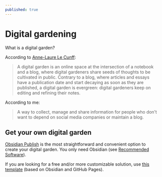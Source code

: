 ```yaml
---
published: true
---
```

# Digital gardening
What is a digital garden?

According to [Anne-Laure Le Cunff](https://nesslabs.com/digital-garden-set-up):
> A digital garden is an online space at the intersection of a notebook and a blog, where digital gardeners share seeds of thoughts to be cultivated in public. Contrary to a blog, where articles and essays have a publication date and start decaying as soon as they are published, a digital garden is evergreen: digital gardeners keep on editing and refining their notes.

According to me:
> A way to collect, manage and share information for people who don't want to depend on social media companies or maintain a blog.
## Get your own digital garden

[Obsidian Publish](https://obsidian.md/publish) is the most straightforward and convenient option to create your digital garden. You only need Obsidian (see [Recommended Software](Recommended%20Software.md)).

If you are looking for a free and/or more customizable solution, use [this template](https://github.com/andju/obsidian-mkdocs-self-hosted) (based on Obsidian and GitHub Pages).